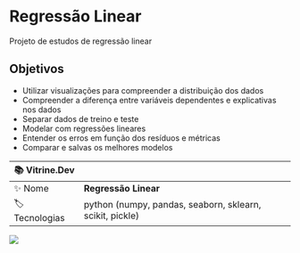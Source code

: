 # Regressão Linear
Projeto de estudos de regressão linear

## Objetivos
- Utilizar visualizações para compreender a distribuição dos dados
- Compreender a diferença entre variáveis dependentes e explicativas nos dados
- Separar dados de treino e teste
- Modelar com regressões lineares
- Entender os erros em função dos resíduos e métricas
- Comparar e salvas os melhores modelos

| :books: Vitrine.Dev |     |
| -------------  | --- |
| :sparkles: Nome        | **Regressão Linear**
| :label: Tecnologias | python (numpy, pandas, seaborn, sklearn, scikit, pickle)

<!-- Inserir imagem com a #vitrinedev ao final do link -->
![](https://vitrinedev.s3.amazonaws.com/regressao_linear.png#vitrinedev)
